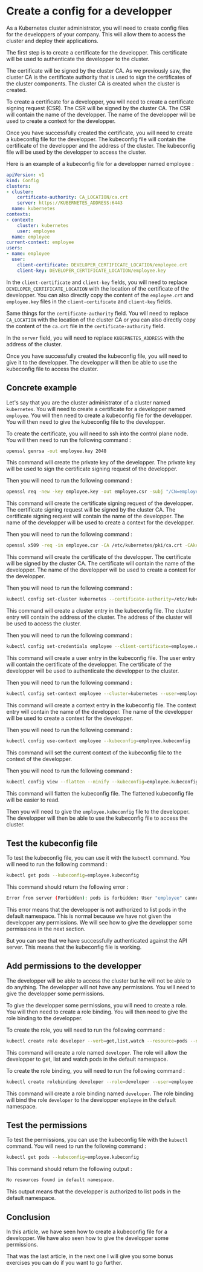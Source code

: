 # Create a config for a developper

As a Kubernetes cluster administrator, you will need to create config files for the developpers of your company. This will allow them to access the cluster and deploy their applications.

The first step is to create a certificate for the developper. This certificate will be used to authenticate the developper to the cluster.

The certificate will be signed by the cluster CA. As we previously saw, the cluster CA is the certificate authority that is used to sign the certificates of the cluster components. The cluster CA is created when the cluster is created.

To create a certificate for a developper, you will need to create a certificate signing request (CSR). The CSR will be signed by the cluster CA. The CSR will contain the name of the developper. The name of the developper will be used to create a context for the developper.

Once you have successfully created the certificate, you will need to create a kubeconfig file for the developper. The kubeconfig file will contain the certificate of the developper and the address of the cluster. The kubeconfig file will be used by the developper to access the cluster.

Here is an example of a kubeconfig file for a developper named employee :

```yaml
apiVersion: v1
kind: Config
clusters:
- cluster:
    certificate-authority: CA_LOCATION/ca.crt
    server: https://KUBERNETES_ADDRESS:6443
  name: kubernetes
contexts:
- context:
    cluster: kubernetes
    user: employee
  name: employee
current-context: employee
users:
- name: employee
  user:
    client-certificate: DEVELOPER_CERTIFICATE_LOCATION/employee.crt
    client-key: DEVELOPER_CERTIFICATE_LOCATION/employee.key
```

In the `client-certificate` and `client-key` fields, you will need to replace `DEVELOPER_CERTIFICATE_LOCATION` with the location of the certificate of the developper. You can also directly copy the content of the `employee.crt` and `employee.key` files in the `client-certificate` and `client-key` fields.

Same things for the `certificate-authority` field. You will need to replace `CA_LOCATION` with the location of the cluster CA or you can also directly copy the content of the `ca.crt` file in the `certificate-authority` field.

In the `server` field, you will need to replace `KUBERNETES_ADDRESS` with the address of the cluster.

Once you have successfully created the kubeconfig file, you will need to give it to the developper. The developper will then be able to use the kubeconfig file to access the cluster.

## Concrete example

Let's say that you are the cluster administrator of a cluster named `kubernetes`. You will need to create a certificate for a developper named `employee`. You will then need to create a kubeconfig file for the developper. You will then need to give the kubeconfig file to the developper.

To create the certificate, you will need to ssh into the control plane node. You will then need to run the following command :

```bash
openssl genrsa -out employee.key 2048
```

This command will create the private key of the developper. The private key will be used to sign the certificate signing request of the developper.

Then you will need to run the following command :

```bash
openssl req -new -key employee.key -out employee.csr -subj "/CN=employee"
```

This command will create the certificate signing request of the developper. The certificate signing request will be signed by the cluster CA. The certificate signing request will contain the name of the developper. The name of the developper will be used to create a context for the developper.

Then you will need to run the following command :

```bash
openssl x509 -req -in employee.csr -CA /etc/kubernetes/pki/ca.crt -CAkey /etc/kubernetes/pki/ca.key -CAcreateserial -out employee.crt -days 500
```

This command will create the certificate of the developper. The certificate will be signed by the cluster CA. The certificate will contain the name of the developper. The name of the developper will be used to create a context for the developper.

Then you will need to run the following command :

```bash
kubectl config set-cluster kubernetes --certificate-authority=/etc/kubernetes/pki/ca.crt --embed-certs=true --server=https://KUBERNETES_ADDRESS:6443 --kubeconfig=employee.kubeconfig
```

This command will create a cluster entry in the kubeconfig file. The cluster entry will contain the address of the cluster. The address of the cluster will be used to access the cluster.

Then you will need to run the following command :

```bash
kubectl config set-credentials employee --client-certificate=employee.crt --client-key=employee.key --embed-certs=true --kubeconfig=employee.kubeconfig
```

This command will create a user entry in the kubeconfig file. The user entry will contain the certificate of the developper. The certificate of the developper will be used to authenticate the developper to the cluster.

Then you will need to run the following command :

```bash
kubectl config set-context employee --cluster=kubernetes --user=employee --kubeconfig=employee.kubeconfig
```

This command will create a context entry in the kubeconfig file. The context entry will contain the name of the developper. The name of the developper will be used to create a context for the developper.

Then you will need to run the following command :

```bash
kubectl config use-context employee --kubeconfig=employee.kubeconfig
```

This command will set the current context of the kubeconfig file to the context of the developper.

Then you will need to run the following command :

```bash
kubectl config view --flatten --minify --kubeconfig=employee.kubeconfig > employee.kubeconfig
```

This command will flatten the kubeconfig file. The flattened kubeconfig file will be easier to read.

Then you will need to give the `employee.kubeconfig` file to the developper. The developper will then be able to use the kubeconfig file to access the cluster.

## Test the kubeconfig file

To test the kubeconfig file, you can use it with the `kubectl` command. You will need to run the following command :

```bash
kubectl get pods --kubeconfig=employee.kubeconfig
```

This command should return the following error :

```bash
Error from server (Forbidden): pods is forbidden: User "employee" cannot list resource "pods" in API group "" in the namespace "default"
```

This error means that the developper is not authorized to list pods in the default namespace. This is normal because we have not given the developper any permissions. We will see how to give the developper some permissions in the next section.

But you can see that we have successfully authenticated against the API server. This means that the kubeconfig file is working.

## Add permissions to the developper

The developper will be able to access the cluster but he will not be able to do anything. The developper will not have any permissions. You will need to give the developper some permissions.

To give the developper some permissions, you will need to create a role. You will then need to create a role binding. You will then need to give the role binding to the developper.

To create the role, you will need to run the following command :

```bash
kubectl create role developer --verb=get,list,watch --resource=pods --namespace=default
```

This command will create a role named `developer`. The role will allow the developper to get, list and watch pods in the default namespace.

To create the role binding, you will need to run the following command :

```bash
kubectl create rolebinding developer --role=developer --user=employee --namespace=default
```

This command will create a role binding named `developer`. The role binding will bind the role `developer` to the developper `employee` in the default namespace.

## Test the permissions

To test the permissions, you can use the kubeconfig file with the `kubectl` command. You will need to run the following command :

```bash
kubectl get pods --kubeconfig=employee.kubeconfig
```

This command should return the following output :

```bash
No resources found in default namespace.
```

This output means that the developper is authorized to list pods in the default namespace.

## Conclusion

In this article, we have seen how to create a kubeconfig file for a developper. We have also seen how to give the developper some permissions.

That was the last article, in the next one I will give you some bonus exercises you can do if you want to go further.
